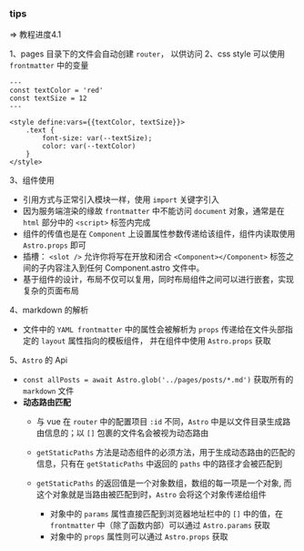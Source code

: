 ### tips

=> 教程进度4.1

1、pages 目录下的文件会自动创建 `router`， 以供访问
2、css style 可以使用 `frontmatter`  中的变量

```
---
const textColor = 'red'
const textSize = 12
---

<style define:vars={{textColor, textSize}}>
    .text {
        font-size: var(--textSize);
        color: var(--textColor)
    }
</style>
```

3、组件使用

- 引用方式与正常引入模块一样，使用 `import` 关键字引入
- 因为服务端渲染的缘故 `frontmatter` 中不能访问 `document` 对象，通常是在 `html` 部分中的 `<script>` 标签内完成
- 组件的传值也是在 `Component` 上设置属性参数传递给该组件，组件内读取使用 `Astro.props` 即可
- 插槽： `<slot />` 允许你将写在开放和闭合 `<Component></Component>` 标签之间的子内容注入到任何 Component.astro 文件中。
- 基于组件的设计，布局不仅可以复用，同时布局组件之间可以进行嵌套，实现复杂的页面布局

4、markdown 的解析

- 文件中的 `YAML frontmatter` 中的属性会被解析为 `props` 传递给在文件头部指定的 `layout` 属性指向的模板组件，
  并在组件中使用 `Astro.props` 获取

5、`Astro` 的 Api

- `const allPosts = await Astro.glob('../pages/posts/*.md')` 获取所有的 `markdown` 文件
- **动态路由匹配**
    - 与 vue 在 `router` 中的配置项目 `:id` 不同，`Astro` 中是以文件目录生成路由信息的；以 `[]` 包裹的文件名会被视为动态路由
    - `getStaticPaths` 方法是动态组件的必须方法，用于生成动态路由的匹配的信息，只有在 `getStaticPaths` 中返回的 `paths`
      中的路径才会被匹配到
    - `getStaticPaths` 的返回值是一个对象数组，数组的每一项是一个对象, 而这个对象就是当路由被匹配到时，`Astro` 会将这个对象传递给组件

        - 对象中的 `params` 属性直接匹配到浏览器地址栏中的 `[]` 中的值，在 `frontmatter`
          中（除了函数内部）可以通过 `Astro.params` 获取
        - 对象中的 `props` 属性则可以通过 `Astro.props` 获取